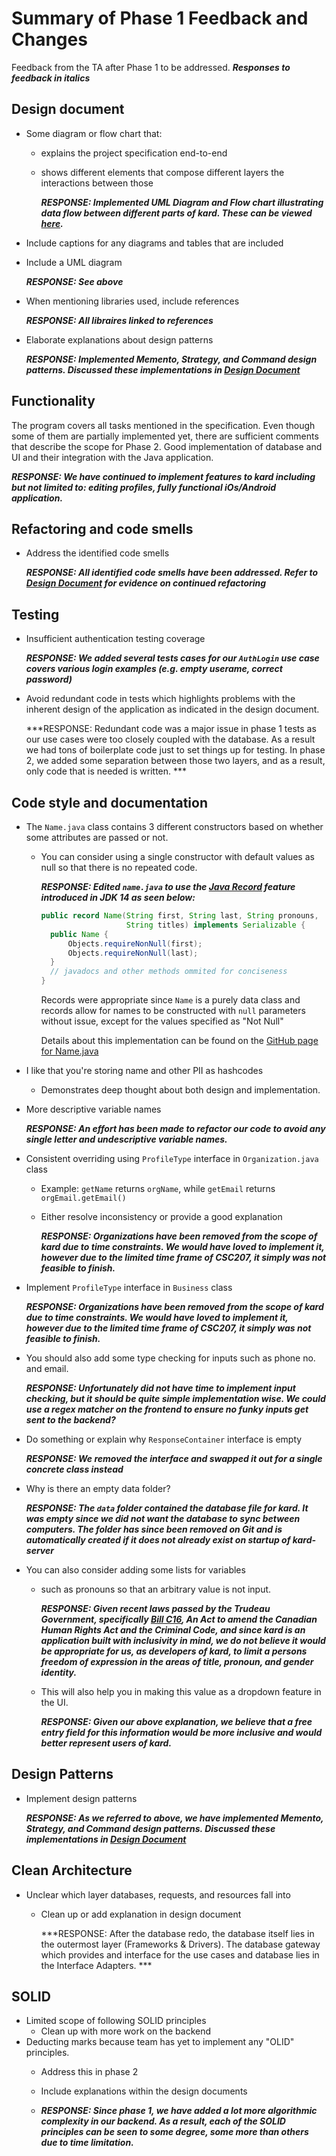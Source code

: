 # Summary of Phase 1 Feedback and Changes

Feedback from the TA after Phase 1 to be addressed. ***Responses to feedback in italics***

## Design document

- Some diagram or flow chart that:
  - explains the project specification end-to-end
  
  - shows different elements that compose different layers the interactions between those
  
    ***RESPONSE: Implemented UML Diagram and Flow chart illustrating data flow between different parts of kard. These can be viewed [here]().***
  
- Include captions for any diagrams and tables that are included 

- Include a UML diagram

  ***RESPONSE: See above***

- When mentioning libraries used, include references

  ***RESPONSE: All libraires linked to references***

- Elaborate explanations about design patterns

  ***RESPONSE: Implemented Memento, Strategy, and Command design patterns. Discussed these implementations in [Design Document]()***

## Functionality

The program covers all tasks mentioned in the specification. Even though some of them are partially implemented yet,
there are sufficient comments that describe the scope for Phase 2. Good implementation of database and UI and their
integration with the Java application.

***RESPONSE: We have continued to implement features to kard including but not limited to: editing profiles, fully functional iOs/Android application.***

## Refactoring and code smells

- Address the identified code smells

  ***RESPONSE: All identified code smells have been addressed. Refer to [Design Document]() for evidence on continued refactoring*** 

## Testing

- Insufficient authentication testing coverage

  ***RESPONSE: We added several tests cases for our `AuthLogin` use case covers various login examples (e.g. empty userame, correct password)***

- Avoid redundant code in tests which highlights problems with the inherent design of the application as indicated in the design document.

  ***RESPONSE: Redundant code was a major issue in phase 1 tests as our use cases were too closely coupled with the database. As a result we had tons of boilerplate code just to set things up for testing. In phase 2, we added some separation between those two layers, and as a result, only code that is needed is written. ***

## Code style and documentation

- The `Name.java` class contains 3 different constructors based on whether some attributes are passed or not. 
  - You can consider using a single constructor with default values as null so that there is no repeated code. 
  

    ***RESPONSE: Edited `name.java` to use the [Java Record](https://docs.oracle.com/en/java/javase/14/language/records.html) feature introduced in JDK 14 as seen below:***
  
    ```java
    public record Name(String first, String last, String pronouns,
                       String titles) implements Serializable {
      public Name {
          Objects.requireNonNull(first);
          Objects.requireNonNull(last);
      }
      // javadocs and other methods ommited for conciseness
    }
    ```
  
    Records were appropriate since `Name` is a purely data class and records allow for names to be constructed with `null` parameters without issue, except for the values specified as "Not Null"
  
    Details about this implementation can be found on the [GitHub page for Name.java](https://github.com/CSC207-UofT/course-project-purplemongoose/blob/d1b7c6104203066d85167381caa0de09f12ec11a/kard-server/src/main/java/entity/datafiles/Name.java#L14)
  
- I like that you're storing name and other PII as hashcodes 
  
  - Demonstrates deep thought about both design and implementation. 

- More descriptive variable names

  ***RESPONSE: An effort has been made to refactor our code to avoid any single letter and undescriptive variable names.***

- Consistent overriding using `ProfileType` interface in `Organization.java` class

  - Example: `getName` returns `orgName`, while `getEmail` returns `orgEmail.getEmail()`

  - Either resolve inconsistency or provide a good explanation

    ***RESPONSE: Organizations have been removed from the scope of kard due to time constraints. We would have loved to implement it, however due to the limited time frame of CSC207, it simply was not feasible to finish.***

- Implement `ProfileType` interface in `Business` class

  ***RESPONSE: Organizations have been removed from the scope of kard due to time constraints. We would have loved to implement it, however due to the limited time frame of CSC207, it simply was not feasible to finish.***

- You should also add some type checking for inputs such as phone no. and email.

  ***RESPONSE: Unfortunately did not have time to implement input checking, but it should be quite simple implementation wise. We could use a regex matcher on the frontend to ensure no funky inputs get sent to the backend?***

- Do something or explain why `ResponseContainer` interface is empty

  ***RESPONSE: We removed the interface and swapped it out for a single concrete class instead***

- Why is there an empty data folder? 

  ***RESPONSE: The `data` folder contained the database file for kard. It was empty since we did not want the database to sync between computers. The folder has since been removed on Git and is automatically created if it does not already exist on startup of kard-server***

- You can also consider adding some lists for variables 
  - such as pronouns so that an arbitrary value is not input. 
  
    ***RESPONSE: Given recent laws passed by the Trudeau Government, specifically [Bill C16](https://www.parl.ca/DocumentViewer/en/42-1/bill/c-16/royal-assent), An Act to amend the Canadian Human Rights Act and the Criminal Code, and since kard is an application built with inclusivity in mind, we do not believe it would be appropriate for us, as developers of kard, to limit a persons freedom of expression in the areas of title, pronoun, and gender identity.***
  
  - This will also help you in making this value as a dropdown feature in the UI.
  
    ***RESPONSE: Given our above explanation, we believe that a free entry field for this information would be more inclusive and would better represent users of kard.***

## Design Patterns

- Implement design patterns

  ***RESPONSE: As we referred to above, we have implemented Memento, Strategy, and Command design patterns. Discussed these implementations in [Design Document]()***

## Clean Architecture

- Unclear which layer databases, requests, and resources fall into
  - Clean up or add explanation in design document
  
    ***RESPONSE: After the database redo, the database itself lies in the outermost layer (Frameworks & Drivers). The database gateway which provides and interface for the use cases and database lies in the Interface Adapters. ***

## SOLID

- Limited scope of following SOLID principles
  - Clean up with more work on the backend
- Deducting marks because team has yet to implement any "OLID" principles.
  - Address this in phase 2

  - Include explanations within the design documents		
  - ***RESPONSE: Since phase 1, we have added a lot more algorithmic complexity in our backend. As a result, each of the SOLID principles can be seen to some degree, some more than others due to time limitation.***
